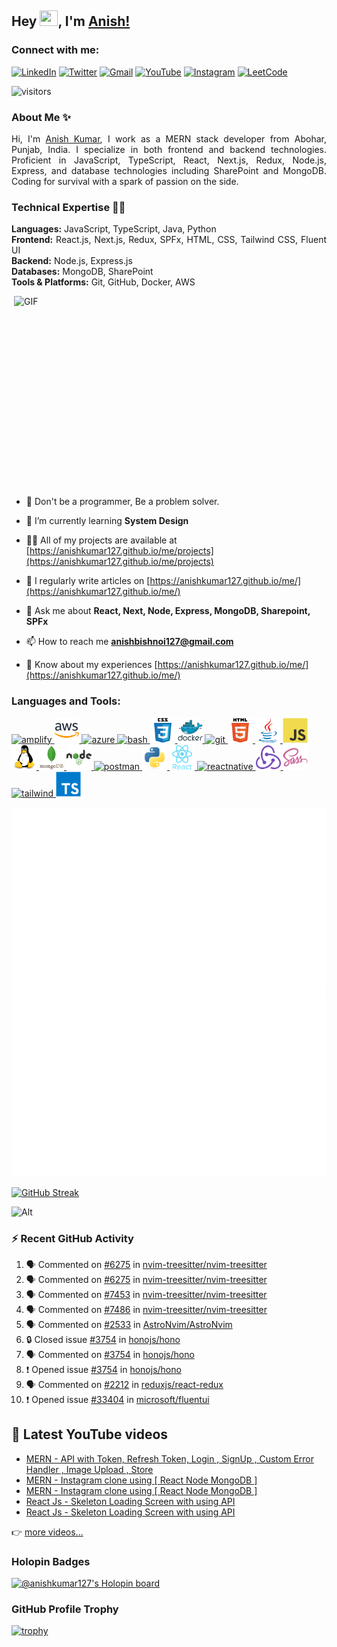 ## Hey <img src="https://github.com/TheDudeThatCode/TheDudeThatCode/blob/master/Assets/Hi.gif" width="29px" height="25px">, I'm [Anish!](https://github.com/anishkumar127) 
### Connect with me:

<!-- Social Media Links -->
[![LinkedIn](https://img.shields.io/badge/LinkedIn-0A66C2?style=for-the-badge&logo=linkedin&logoColor=white)](https://www.linkedin.com/in/anishkumar29/)
[![Twitter](https://img.shields.io/badge/Twitter-1DA1F2?style=for-the-badge&logo=twitter&logoColor=white)](https://twitter.com/anishbishnoixD)
[![Gmail](https://img.shields.io/badge/Gmail-D14836?style=for-the-badge&logo=gmail&logoColor=white)](mailto:anishbishnoi127@gmail.com)
[![YouTube](https://img.shields.io/badge/YouTube-FF0000?style=for-the-badge&logo=youtube&logoColor=white)](https://www.youtube.com/channel/UCWy3HY8xhhCU37FS8t9m9kA)
[![Instagram](https://img.shields.io/badge/Instagram-E4405F?style=for-the-badge&logo=instagram&logoColor=white)](https://www.instagram.com/anishbishnoi29)
[![LeetCode](https://img.shields.io/badge/LeetCode-FFA116?style=for-the-badge&logo=leetcode&logoColor=white)](https://leetcode.com/anishkumar127)

![visitors](https://visitor-badge.laobi.icu/badge?page_id=anishkumar127.anishkumar127)
<br/>


### About Me ✨

<div align="justify">

Hi, I'm [Anish Kumar](https://www.linkedin.com/in/anishkumar29/), I work as a MERN stack developer from Abohar, Punjab, India. I specialize in both frontend and backend technologies. Proficient in JavaScript, TypeScript, React, Next.js, Redux, Node.js, Express, and database technologies including SharePoint and MongoDB. Coding for survival with a spark of passion on the side.

### Technical Expertise 👨‍💻

**Languages:** JavaScript, TypeScript, Java, Python  
**Frontend:** React.js, Next.js, Redux, SPFx, HTML, CSS, Tailwind CSS, Fluent UI  
**Backend:** Node.js, Express.js  
**Databases:** MongoDB, SharePoint  
**Tools & Platforms:** Git, GitHub, Docker, AWS

</div>



 [ <img align="right" alt="GIF" src="https://github.com/abhisheknaiidu/abhisheknaiidu/blob/master/code.gif?raw=true" width="500" height="320"/>](https://github.com/anishkumar127)

- 🦋 Don't be a programmer, Be a problem solver.

<!-- - 🔭 I’m currently working on [startup](https://anishkumar127.github.io/me/projects) -->

- 🌱 I’m currently learning **System Design**

- 👨‍💻 All of my projects are available at [https://anishkumar127.github.io/me/projects](https://anishkumar127.github.io/me/projects)

- 📝 I regularly write articles on [https://anishkumar127.github.io/me/](https://anishkumar127.github.io/me/)

- 💬 Ask me about **React, Next, Node, Express, MongoDB, Sharepoint, SPFx**

- 📫 How to reach me **anishbishnoi127@gmail.com**

- 📄 Know about my experiences [https://anishkumar127.github.io/me/](https://anishkumar127.github.io/me/)


<h3 align="left">Languages and Tools:</h3>
<p align="left"> <a href="https://aws.amazon.com/amplify/" target="_blank" rel="noreferrer"> <img src="https://docs.amplify.aws/assets/logo-dark.svg" alt="amplify" width="40" height="40"/> </a> <a href="https://aws.amazon.com" target="_blank" rel="noreferrer"> <img src="https://raw.githubusercontent.com/devicons/devicon/master/icons/amazonwebservices/amazonwebservices-original-wordmark.svg" alt="aws" width="40" height="40"/> </a> <a href="https://azure.microsoft.com/en-in/" target="_blank" rel="noreferrer"> <img src="https://www.vectorlogo.zone/logos/microsoft_azure/microsoft_azure-icon.svg" alt="azure" width="40" height="40"/> </a> <a href="https://www.gnu.org/software/bash/" target="_blank" rel="noreferrer"> <img src="https://www.vectorlogo.zone/logos/gnu_bash/gnu_bash-icon.svg" alt="bash" width="40" height="40"/> </a> <a href="https://www.w3schools.com/css/" target="_blank" rel="noreferrer"> <img src="https://raw.githubusercontent.com/devicons/devicon/master/icons/css3/css3-original-wordmark.svg" alt="css3" width="40" height="40"/> </a> <a href="https://www.docker.com/" target="_blank" rel="noreferrer"> <img src="https://raw.githubusercontent.com/devicons/devicon/master/icons/docker/docker-original-wordmark.svg" alt="docker" width="40" height="40"/> </a> <a href="https://git-scm.com/" target="_blank" rel="noreferrer"> <img src="https://www.vectorlogo.zone/logos/git-scm/git-scm-icon.svg" alt="git" width="40" height="40"/> </a> <a href="https://www.w3.org/html/" target="_blank" rel="noreferrer"> <img src="https://raw.githubusercontent.com/devicons/devicon/master/icons/html5/html5-original-wordmark.svg" alt="html5" width="40" height="40"/> </a> <a href="https://www.java.com" target="_blank" rel="noreferrer"> <img src="https://raw.githubusercontent.com/devicons/devicon/master/icons/java/java-original.svg" alt="java" width="40" height="40"/> </a> <a href="https://developer.mozilla.org/en-US/docs/Web/JavaScript" target="_blank" rel="noreferrer"> <img src="https://raw.githubusercontent.com/devicons/devicon/master/icons/javascript/javascript-original.svg" alt="javascript" width="40" height="40"/> </a> <a href="https://www.linux.org/" target="_blank" rel="noreferrer"> <img src="https://raw.githubusercontent.com/devicons/devicon/master/icons/linux/linux-original.svg" alt="linux" width="40" height="40"/> </a> <a href="https://www.mongodb.com/" target="_blank" rel="noreferrer"> <img src="https://raw.githubusercontent.com/devicons/devicon/master/icons/mongodb/mongodb-original-wordmark.svg" alt="mongodb" width="40" height="40"/> </a> <a href="https://nodejs.org" target="_blank" rel="noreferrer"> <img src="https://raw.githubusercontent.com/devicons/devicon/master/icons/nodejs/nodejs-original-wordmark.svg" alt="nodejs" width="40" height="40"/> </a> <a href="https://postman.com" target="_blank" rel="noreferrer"> <img src="https://www.vectorlogo.zone/logos/getpostman/getpostman-icon.svg" alt="postman" width="40" height="40"/> </a> <a href="https://www.python.org" target="_blank" rel="noreferrer"> <img src="https://raw.githubusercontent.com/devicons/devicon/master/icons/python/python-original.svg" alt="python" width="40" height="40"/> </a> <a href="https://reactjs.org/" target="_blank" rel="noreferrer"> <img src="https://raw.githubusercontent.com/devicons/devicon/master/icons/react/react-original-wordmark.svg" alt="react" width="40" height="40"/> </a> <a href="https://reactnative.dev/" target="_blank" rel="noreferrer"> <img src="https://reactnative.dev/img/header_logo.svg" alt="reactnative" width="40" height="40"/> </a> <a href="https://redux.js.org" target="_blank" rel="noreferrer"> <img src="https://raw.githubusercontent.com/devicons/devicon/master/icons/redux/redux-original.svg" alt="redux" width="40" height="40"/> </a> <a href="https://sass-lang.com" target="_blank" rel="noreferrer"> <img src="https://raw.githubusercontent.com/devicons/devicon/master/icons/sass/sass-original.svg" alt="sass" width="40" height="40"/> </a> <a href="https://tailwindcss.com/" target="_blank" rel="noreferrer"> <img src="https://www.vectorlogo.zone/logos/tailwindcss/tailwindcss-icon.svg" alt="tailwind" width="40" height="40"/> </a> <a href="https://www.typescriptlang.org/" target="_blank" rel="noreferrer"> <img src="https://raw.githubusercontent.com/devicons/devicon/master/icons/typescript/typescript-original.svg" alt="typescript" width="40" height="40"/> </a> </p>

              
 


<!-- 📈 my github stats -->
<!--  commented stats and language old view. -->
<!-- | <a href="https://github.com/anishkumar127/github-readme-stats"><img align="center" src="https://github-readme-stats.vercel.app/api?username=anishkumar127&show_icons=true&include_all_commits=true&theme=buefy&hide_border=true&count_private=true" alt="Anish's github stats" /></a> | <a href="https://github.com/anishkumar127/github-readme-stats"><img align="center" src="https://github-readme-stats.vercel.app/api/top-langs/?username=anishkumar127&layout=compact&theme=buefy&hide_border=true" /></a> | -->
<!-- new view of stats and language  -->

 <!-- ![](https://raw.githubusercontent.com/anishkumar127/github-stats/master/generated/overview.svg) ![](https://raw.githubusercontent.com/anishkumar127/github-stats/master/generated/languages.svg)  -->

<a href="https://github.com/anishkumar127/github-stats-readme">
<img src="https://github.com/anishkumar127/github-stats-readme/blob/main/generated/overview.svg#gh-dark-mode-only" />
<img src="https://github.com/anishkumar127/github-stats-readme/blob/main/generated/languages.svg#gh-dark-mode-only" />
</a>


[![GitHub Streak](https://streak-stats.demolab.com/?user=anishkumar127&theme=material-palenight)](https://git.io/streak-stats)
<!-- </div> -->

![Alt](https://repobeats.axiom.co/api/embed/5e1de6aea3a6842da8a5ca0d8027863490d1f287.svg "Repobeats analytics image")



### ⚡ Recent GitHub Activity

<!--START_SECTION:activity-->
1. 🗣 Commented on [#6275](https://github.com/nvim-treesitter/nvim-treesitter/issues/6275) in [nvim-treesitter/nvim-treesitter](https://github.com/nvim-treesitter/nvim-treesitter)
2. 🗣 Commented on [#6275](https://github.com/nvim-treesitter/nvim-treesitter/issues/6275) in [nvim-treesitter/nvim-treesitter](https://github.com/nvim-treesitter/nvim-treesitter)
3. 🗣 Commented on [#7453](https://github.com/nvim-treesitter/nvim-treesitter/issues/7453) in [nvim-treesitter/nvim-treesitter](https://github.com/nvim-treesitter/nvim-treesitter)
4. 🗣 Commented on [#7486](https://github.com/nvim-treesitter/nvim-treesitter/issues/7486) in [nvim-treesitter/nvim-treesitter](https://github.com/nvim-treesitter/nvim-treesitter)
5. 🗣 Commented on [#2533](https://github.com/AstroNvim/AstroNvim/issues/2533) in [AstroNvim/AstroNvim](https://github.com/AstroNvim/AstroNvim)
6. 🔒 Closed issue [#3754](https://github.com/honojs/hono/issues/3754) in [honojs/hono](https://github.com/honojs/hono)
7. 🗣 Commented on [#3754](https://github.com/honojs/hono/issues/3754#issuecomment-2547697558) in [honojs/hono](https://github.com/honojs/hono)
8. ❗ Opened issue [#3754](https://github.com/honojs/hono/issues/3754) in [honojs/hono](https://github.com/honojs/hono)
9. 🗣 Commented on [#2212](https://github.com/reduxjs/react-redux/issues/2212#issuecomment-2533692489) in [reduxjs/react-redux](https://github.com/reduxjs/react-redux)
10. ❗ Opened issue [#33404](https://github.com/microsoft/fluentui/issues/33404) in [microsoft/fluentui](https://github.com/microsoft/fluentui)
<!--END_SECTION:activity-->


## 🦋 Latest YouTube videos

<!-- YOUTUBE:START -->
- [MERN - API with  Token, Refresh Token, Login , SignUp , Custom Error Handler , Image Upload , Store](https://www.youtube.com/watch?v=mFfG4tEl3pw)
- [MERN - Instagram clone using [ React Node MongoDB ]](https://www.youtube.com/watch?v=BMGVCjMiDyE)
- [MERN - Instagram clone using [ React Node MongoDB ]](https://www.youtube.com/watch?v=jMnzBYsVcM8)
- [React Js - Skeleton Loading Screen with using API](https://www.youtube.com/watch?v=oY0Kp86xx_s)
- [React Js - Skeleton Loading Screen with using API](https://www.youtube.com/watch?v=BSDYiA2l3IE)
<!-- YOUTUBE:END -->

👉 [more videos...](https://www.youtube.com/channel/UCGfqR2ktkSE5xCvyzxkWhcw) 


 <!-- <div>
 <details> 
 <summary>Latest Tweets</summary>

[![github-readme-twitter](https://github-readme-twitter.gazf.vercel.app/api?id=anishbishnoixD&layout=wide)](https://twitter.com/anishbishnoixD)
 </details>

</div> -->






### Holopin Badges

[![@anishkumar127's Holopin board](https://holopin.me/anishkumar127)](https://holopin.io/@anishkumar127)



### GitHub Profile Trophy

[![trophy](https://github-profile-trophy.vercel.app/?username=anishkumar127&theme=nord)](https://github.com/anishkumar127/github-profile-trophy)




<!-- NOTE: Top languages does not indicate my skill level or anything like that. It is just a metric of which languages have been hosted by me on GitHub based on the usage across repositories. There are others which I haven't put up on GitHub. -->